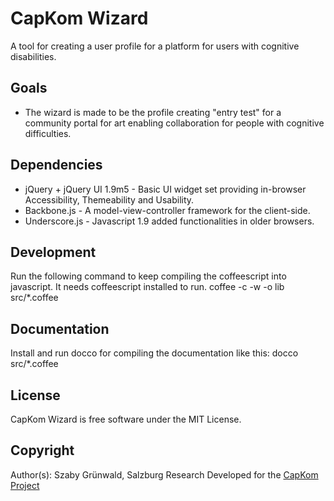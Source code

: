 # CapKom Wizard 
A tool for creating a user profile for a platform for users with cognitive disabilities.

## Goals
* The wizard is made to be the profile creating "entry test" for a community portal for art enabling collaboration for people with cognitive difficulties.


## Dependencies
* jQuery + jQuery UI 1.9m5 - Basic UI widget set providing in-browser Accessibility, Themeability and Usability.
* Backbone.js - A model-view-controller framework for the client-side.
* Underscore.js - Javascript 1.9 added functionalities in older browsers.

## Development
Run the following command to keep compiling the coffeescript into javascript. It needs coffeescript installed to run.
coffee -c -w -o lib src/*.coffee

## Documentation
Install and run docco for compiling the documentation like this:
docco src/*.coffee

## License
CapKom Wizard is free software under the MIT License.

## Copyright
Author(s): Szaby Grünwald, Salzburg Research
Developed for the [CapKom Project](http://cap-kom.utilo.eu/)
